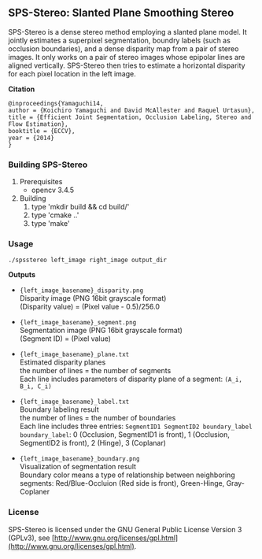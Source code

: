 ## SPS-Stereo: Slanted Plane Smoothing Stereo

SPS-Stereo is a dense stereo method employing a slanted plane model. It jointly estimates a superpixel segmentation, boundry labels (such as occlusion boundaries), and a dense disparity map from a pair of stereo images. It only works on a pair of stereo images whose epipolar lines are aligned vertically. SPS-Stereo then tries to estimate a horizontal disparity for each pixel location in the left image.

**Citation**  

    @inproceedings{Yamaguchi14,
    author = {Koichiro Yamaguchi and David McAllester and Raquel Urtasun},
    title = {Efficient Joint Segmentation, Occlusion Labeling, Stereo and Flow Estimation},
    booktitle = {ECCV},
    year = {2014}
    }


### Building SPS-Stereo

1. Prerequisites
    * opencv 3.4.5
2. Building
    1. type 'mkdir build && cd build/'
    2. type 'cmake ..'
    3. type 'make'


### Usage
    ./spsstereo left_image right_image output_dir


**Outputs**  

* `{left_image_basename}_disparity.png`  
Disparity image (PNG 16bit grayscale format)  
(Disparity value) = (Pixel value - 0.5)/256.0

* `{left_image_basename}_segment.png`  
Segmentation image (PNG 16bit grayscale format)  
(Segment ID) = (Pixel value)

* `{left_image_basename}_plane.txt`  
Estimated disparity planes  
the number of lines = the number of segments  
Each line includes parameters of disparity plane of a segment: `(A_i, B_i, C_i)`

* `{left_image_basename}_label.txt`  
Boundary labeling result  
the number of lines = the number of boundaries  
Each line includes three entries: `SegmentID1 SegmentID2 boundary_label`  
`boundary_label`: 0 (Occlusion, SegmentID1 is front), 1 (Occlusion, SegmentID2 is front), 2 (Hinge), 3 (Coplanar)

* `{left_image_basename}_boundary.png`  
Visualization of segmentation result  
Boundary color means a type of relationship between neighboring segments: Red/Blue-Occluion (Red side is front), Green-Hinge, Gray- Coplaner


### License
SPS-Stereo is licensed under the GNU General Public License Version 3 (GPLv3), see [http://www.gnu.org/licenses/gpl.html](http://www.gnu.org/licenses/gpl.html).